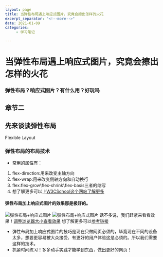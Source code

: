 ```yaml
---
layout: page
title: 当弹性布局遇上响应式图片，究竟会擦出怎样的火花
excerpt_separator: "<!--more-->"
date: 2021-01-09
categories:
     - 学习笔记

---
```


# 当弹性布局遇上响应式图片，究竟会擦出怎样的火花
### 弹性布局？响应式图片？有什么用？好玩吗
## 章节二
<!--more-->
## 先来谈谈弹性布局
Flexible Layout
### 弹性布局的布局技术
- 常用的属性有：
1. flex-direction:用来改变主轴方向
2. flex-wrap:用来改变侧轴方向和自动换行
3. flex:flex-grow\flex-shrink\flex-basis三者的缩写
4. 想了解更多可以上[W3CSchool这个网站了解更多](https://www.w3cschool.cn/)
#### 弹性布局加上响应式图片的效果那是极好的。
![弹性布局+响应式图片](https://gitee.com/EdisonQXF/Xiaofeng/raw/gh-pages/assets/images/NOTE1.jpg)
![弹性布局+响应式图片](https://gitee.com/EdisonQXF/Xiaofeng/raw/gh-pages/assets/images/NOTE2.jpg)
话不多说，我们赶紧来看看效果！[调整浏览器大小查看效果](https://www.w3cschool.cn/tryrun/showhtml/tryresponsive_image_background1)
想了解更多可以[参考链接](https://www.jianshu.com/p/b0ac5bc59a40)
- 弹性布局加上响应式图片的技巧是现在只做网页必须的，毕竟现在不同的设备太多，想要更容易被大众接受，有更好的用户体验这是必须的。所以我们需要这样的技术。
- 抓紧时间练习！多多动手实践才能学到东西，做出更好的网页！
